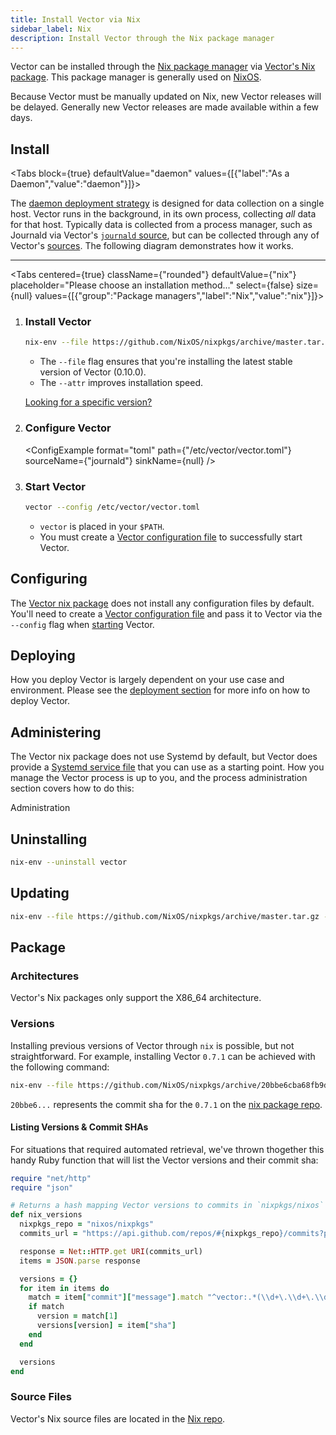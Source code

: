 ```yaml
---
title: Install Vector via Nix
sidebar_label: Nix
description: Install Vector through the Nix package manager
---
```


Vector can be installed through the [Nix package manager][urls.nix] via
[Vector's Nix package][urls.vector_nix_package]. This package manager is
generally used on [NixOS][urls.nixos].

<Alert type="warning">

Because Vector must be manually updated on Nix, new Vector releases will be
delayed. Generally new Vector releases are made available within a few days.

</Alert>

## Install

<Tabs
block={true}
defaultValue="daemon"
values={[{"label":"As a Daemon","value":"daemon"}]}>
<TabItem value="daemon">

The [daemon deployment strategy][docs.strategies#daemon] is designed for data
collection on a single host. Vector runs in the background, in its own process,
collecting _all_ data for that host.
Typically data is collected from a process manager, such as Journald via
Vector's [`journald` source][docs.sources.journald], but can be collected
through any of Vector's [sources][docs.sources].
The following diagram demonstrates how it works.

<DaemonDiagram
  platformName={null}
  sourceName={null}
  sinkName={null} />

---

<Tabs
centered={true}
className={"rounded"}
defaultValue={"nix"}
placeholder="Please choose an installation method..."
select={false}
size={null}
values={[{"group":"Package managers","label":"Nix","value":"nix"}]}>
<TabItem value="nix">

<Steps headingDepth={3}>

1.  ### Install Vector

    ```bash
    nix-env --file https://github.com/NixOS/nixpkgs/archive/master.tar.gz --install --attr vector
    ```

    <CodeExplanation>

    - The `--file` flag ensures that you're installing the latest stable version
      of Vector (0.10.0).
    - The `--attr` improves installation speed.

    </CodeExplanation>

    [Looking for a specific version?][docs.package_managers.nix#versions]

2.  ### Configure Vector

    <ConfigExample
    format="toml"
    path={"/etc/vector/vector.toml"}
    sourceName={"journald"}
    sinkName={null} />

3.  ### Start Vector

    ```bash
    vector --config /etc/vector/vector.toml
    ```

    <CodeExplanation>

    - `vector` is placed in your `$PATH`.
    - You must create a [Vector configuration file][docs.configuration] to
      successfully start Vector.

    </CodeExplanation>

</Steps>

</TabItem>
</Tabs>
</TabItem>
</Tabs>

## Configuring

The [Vector nix package][urls.vector_nix_package] does not install any
configuration files by default. You'll need to create a
[Vector configuration file][docs.configuration] and pass it to Vector via the
`--config` flag when [starting][docs.process-management#starting] Vector.

## Deploying

How you deploy Vector is largely dependent on your use case and environment.
Please see the [deployment section][docs.deployment] for more info on how to
deploy Vector.

## Administering

The Vector nix package does not use Systemd by default, but Vector does provide
a [Systemd service file][urls.vector_systemd_file] that you can use as a
starting point. How you manage the Vector process is up to you, and the
process administration section covers how to do this:

<Jump to="/docs/administration/">Administration</Jump>

## Uninstalling

```bash
nix-env --uninstall vector
```

## Updating

```bash
nix-env --file https://github.com/NixOS/nixpkgs/archive/master.tar.gz --upgrade vector
```

## Package

### Architectures

Vector's Nix packages only support the X86_64 architecture.

### Versions

Installing previous versions of Vector through `nix` is possible, but not
straightforward. For example, installing Vector `0.7.1` can be achieved with
the following command:

```bash
nix-env --file https://github.com/NixOS/nixpkgs/archive/20bbe6cba68fb9d37b5d0e373b6180dce2961e0d.tar.gz --install --attr vector
```

`20bbe6...` represents the commit sha for the `0.7.1` on the
[nix package repo][urls.vector_nix_package].

#### Listing Versions & Commit SHAs

For situations that required automated retrieval, we've thrown thogether this
handy Ruby function that will list the Vector versions and their commit sha:

```ruby
require "net/http"
require "json"

# Returns a hash mapping Vector versions to commits in `nixpkgs/nixos` repository
def nix_versions
  nixpkgs_repo = "nixos/nixpkgs"
  commits_url = "https://api.github.com/repos/#{nixpkgs_repo}/commits?path=pkgs/tools/misc/vector"

  response = Net::HTTP.get URI(commits_url)
  items = JSON.parse response

  versions = {}
  for item in items do
    match = item["commit"]["message"].match "^vector:.*(\\d+\.\\d+\.\\d+)$"
    if match
      version = match[1]
      versions[version] = item["sha"]
    end
  end

  versions
end
```

### Source Files

Vector's Nix source files are located in the
[Nix repo][urls.vector_nix_package].

[docs.configuration]: /docs/setup/configuration/
[docs.deployment]: /docs/setup/deployment/
[docs.package_managers.nix#versions]: /docs/setup/installation/package-managers/nix/#versions
[docs.process-management#starting]: /docs/administration/process-management/#starting
[docs.sources.journald]: /docs/reference/sources/journald/
[docs.sources]: /docs/reference/sources/
[docs.strategies#daemon]: /docs/setup/deployment/strategies/#daemon
[urls.nix]: https://nixos.org/nix/
[urls.nixos]: https://nixos.org/
[urls.vector_nix_package]: https://github.com/NixOS/nixpkgs/blob/master/pkgs/tools/misc/vector/default.nix
[urls.vector_systemd_file]: https://github.com/timberio/vector/blob/master/distribution/systemd/vector.service
